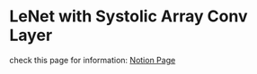 # LeNet with Systolic Array Conv Layer


check this page for information: [Notion Page](https://www.notion.so/niansong/LeNet-with-PolySA-Systolic-Convolution-33f030bc71f3439699f8ec54c831737f)
